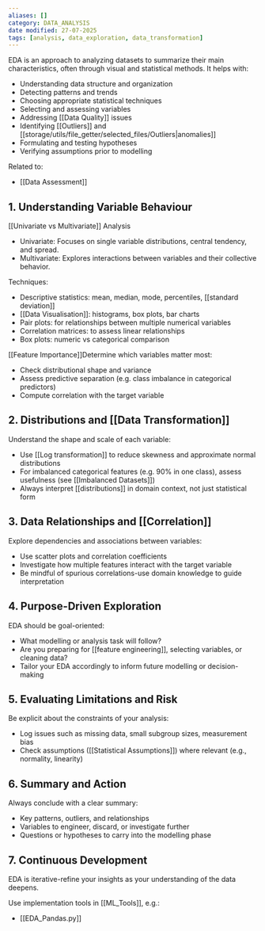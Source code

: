 ```yaml
---
aliases: []
category: DATA_ANALYSIS
date modified: 27-07-2025
tags: [analysis, data_exploration, data_transformation]
---
```

EDA is an approach to analyzing datasets to summarize their main characteristics, often through visual and statistical methods. It helps with:
* Understanding data structure and organization
* Detecting patterns and trends
* Choosing appropriate statistical techniques
* Selecting and assessing variables
* Addressing [[Data Quality]] issues
* Identifying [[Outliers]] and [[storage/utils/file_getter/selected_files/Outliers|anomalies]]
* Formulating and testing hypotheses
* Verifying assumptions prior to modelling

Related to:
- [[Data Assessment]]

## 1. Understanding Variable Behaviour

[[Univariate vs Multivariate]] Analysis
* Univariate: Focuses on single variable distributions, central tendency, and spread.
* Multivariate: Explores interactions between variables and their collective behavior.

Techniques:
* Descriptive statistics: mean, median, mode, percentiles, [[standard deviation]]
* [[Data Visualisation]]: histograms, box plots, bar charts
* Pair plots: for relationships between multiple numerical variables
* Correlation matrices: to assess linear relationships
* Box plots: numeric vs categorical comparison

[[Feature Importance]]Determine which variables matter most:
* Check distributional shape and variance
* Assess predictive separation (e.g. class imbalance in categorical predictors)
* Compute correlation with the target variable
## 2. Distributions and [[Data Transformation]]

Understand the shape and scale of each variable:
* Use [[Log transformation]] to reduce skewness and approximate normal distributions
* For imbalanced categorical features (e.g. 90% in one class), assess usefulness (see [[Imbalanced Datasets]])
* Always interpret [[distributions]] in domain context, not just statistical form

## 3. Data Relationships and [[Correlation]]

Explore dependencies and associations between variables:
* Use scatter plots and correlation coefficients
* Investigate how multiple features interact with the target variable
* Be mindful of spurious correlations-use domain knowledge to guide interpretation
## 4. Purpose-Driven Exploration

EDA should be goal-oriented:
* What modelling or analysis task will follow?
* Are you preparing for [[feature engineering]], selecting variables, or cleaning data?
* Tailor your EDA accordingly to inform future modelling or decision-making
## 5. Evaluating Limitations and Risk

Be explicit about the constraints of your analysis:
* Log issues such as missing data, small subgroup sizes, measurement bias
* Check assumptions ([[Statistical Assumptions]]) where relevant (e.g., normality, linearity)
## 6. Summary and Action

Always conclude with a clear summary:
* Key patterns, outliers, and relationships
* Variables to engineer, discard, or investigate further
* Questions or hypotheses to carry into the modelling phase

## 7. Continuous Development

EDA is iterative-refine your insights as your understanding of the data deepens.

Use implementation tools in [[ML_Tools]], e.g.:
* [[EDA_Pandas.py]]
